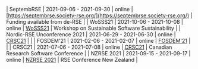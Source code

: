 | SeptembRSE | 2021-09-06 - 2021-09-30 | online | [https://septembrse.society-rse.org/](https://septembrse.society-rse.org/) | Funding available from de-RSE |
| WoSSS21 | 2021-10-06 - 2021-10-08 | online | [WoSSS21](https://wosss.org/wosss21/home) | Workshop on Sustainable Software Sustainability |
| Nordic-RSE Unconference 2021 | 2021-06-29 - 2021-06-30 | online | [CRSC21](https://nordic-rse.org/events/2021-online-unconference/) | |
| FOSDEM'21 | 2021-02-06 - 2021-02-07 | online | [FOSDEM'21](https://archive.fosdem.org/2021/) | |
| CRSC21 | 2021-07-06 - 2021-07-08 | online | [CRSC21](https://www.canarie.ca/event/crsc-2021/) | Canadian Research Software Conference |
| NZRSE 2021 | 2021-09-15 - 2021-09-17 | online | [NZRSE 2021](https://www.rseconference.nz/2021-nzrse-conference/) | RSE Conference New Zealand |
